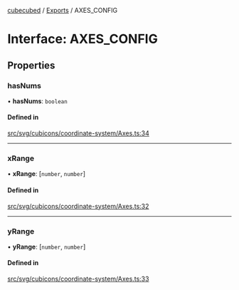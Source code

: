 [cubecubed](/reference/README.md) / [Exports](/reference/modules.md) / AXES\_CONFIG

# Interface: AXES\_CONFIG

## Properties

### hasNums

• **hasNums**: `boolean`

#### Defined in

[src/svg/cubicons/coordinate-system/Axes.ts:34](https://github.com/imaphatduc/cubecubed/blob/4495c75/src/svg/cubicons/coordinate-system/Axes.ts#L34)

___

### xRange

• **xRange**: [`number`, `number`]

#### Defined in

[src/svg/cubicons/coordinate-system/Axes.ts:32](https://github.com/imaphatduc/cubecubed/blob/4495c75/src/svg/cubicons/coordinate-system/Axes.ts#L32)

___

### yRange

• **yRange**: [`number`, `number`]

#### Defined in

[src/svg/cubicons/coordinate-system/Axes.ts:33](https://github.com/imaphatduc/cubecubed/blob/4495c75/src/svg/cubicons/coordinate-system/Axes.ts#L33)
